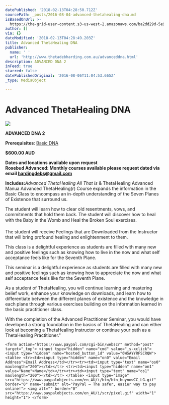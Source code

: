 ```yaml
---
datePublished: '2018-02-13T04:28:50.712Z'
sourcePath: _posts/2016-08-04-advanced-thetahealing-dna.md
isBasedOnUrl: >-
  https://the-grid-user-content.s3-us-west-2.amazonaws.com/ba2dd29d-5e9f-42c0-80ef-2d0c11bb55e3.jpg
author: []
via: {}
dateModified: '2018-02-13T04:28:49.203Z'
title: Advanced ThetaHealing DNA
publisher:
  name: ' '
  url: 'http://www.thetadebharding.com.au/advanceddna.html'
description: ADVANCED DNA 2
inFeed: true
starred: false
datePublishedOriginal: '2016-08-06T11:04:53.665Z'
_type: MediaObject

---
```

# Advanced ThetaHealing DNA
![](https://the-grid-user-content.s3-us-west-2.amazonaws.com/134c3dc1-f695-47e0-976a-f38c0c4ba8d9.jpg)

**ADVANCED DNA 2**

**Prerequisites**: [Basic DNA][0]

**$600.00 AUD**

**Dates and locations available upon request**  
**Rosebud Advanced: Monthly courses available please request dated via email [hardingdebs@gmail.com][1]**

**Includes:**_Advanced ThetaHealing All That Is_ & ThetaHealing Advanced Manua Advanced ThetaHealing(r) Course expands the information in the Basic Class to encompass an in-depth understanding of the Seven Planes of Existence that surround us.

The student will learn how to clear old resentments, vows, and commitments that hold them back. The student will discover how to heal with the Baby in the Womb and Heal the Broken Soul exercises.

The student will receive Feelings that are Downloaded from the Instructor that will bring profound healing and enlightenment to them.

This class is a delightful experience as students are filled with many new and positive feelings such as knowing how to live in the now and what self acceptance feels like for the Seventh Plane.

This seminar is a delightful experience as students are filled with many new and positive feelings such as knowing how to appreciate the now and what self acceptance feels like for the Seventh Plane.

As a student of ThetaHealing, you will continue learning and mastering belief work, enhance your knowledge on downloads, and learn how to differentiate between the different planes of existence and the knowledge in each plane through various exercises building on the information learned in the basic practitioner class.

With the completion of the Advanced Practitioner Seminar, you would have developed a strong foundation in the basics of ThetaHealing and can either look at becoming a ThetaHealing Instructor or continue your path as a ThetaHealing Practitioner."

    <form action="https://www.paypal.com/cgi-bin/webscr" method="post" target="_top"> <input type="hidden" name="cmd" value="_s-xclick"> <input type="hidden" name="hosted_button_id" value="6WSAYYRFSCRQW"> <table> <tr><td><input type="hidden" name="on0" value="Email Address">Email Address</td></tr><tr><td><input type="text" name="os0" maxlength="200"></td></tr> <tr><td><input type="hidden" name="on1" value="Name">Name</td></tr><tr><td><input type="text" name="os1" maxlength="200"></td></tr> </table> <input type="image" src="https://www.paypalobjects.com/en_AU/i/btn/btn_buynowCC_LG.gif" border="0" name="submit" alt="PayPal – The safer, easier way to pay online!"> <img alt="" border="0" src="https://www.paypalobjects.com/en_AU/i/scr/pixel.gif" width="1" height="1"> </form> 



[0]: http://www.thetadebharding.com.au/basicdna.html
[1]: mailto:hardingdebs@gmail.com